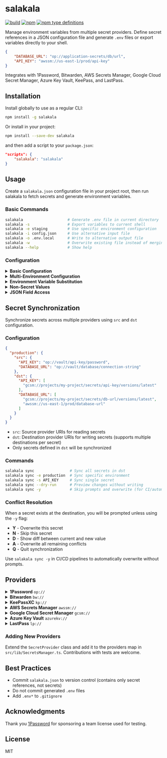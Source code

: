 # salakala

<p>
  <a href="https://github.com/auth70/salakala/actions"><img src="https://img.shields.io/github/actions/workflow/status/auth70/salakala/publish.yml?logo=github" alt="build"></a>
  <a href="https://www.npmjs.com/package/salakala"><img src="https://img.shields.io/npm/v/salakala" alt="npm"></a>
  <a href="https://www.npmjs.com/package/salakala"><img src="https://img.shields.io/npm/types/salakala" alt="npm type definitions"></a>
</p>

Manage environment variables from multiple secret providers. Define secret references in a JSON configuration file and generate `.env` files or export variables directly to your shell.

```json
{
    "DATABASE_URL": "op://application-secrets/db/url",
    "API_KEY": "awssm://us-east-1/prod/api-key"
}
```

Integrates with 1Password, Bitwarden, AWS Secrets Manager, Google Cloud Secret Manager, Azure Key Vault, KeePass, and LastPass.

## Installation

Install globally to use as a regular CLI:

```bash
npm install -g salakala
```

Or install in your project:

```bash
npm install --save-dev salakala
```

and then add a script to your `package.json`:

```json
"scripts": {
    "salakala": "salakala"
}
```

## Usage

Create a `salakala.json` configuration file in your project root, then run salakala to fetch secrets and generate environment variables.

### Basic Commands

```bash
salakala                    # Generate .env file in current directory
salakala -s                 # Export variables to current shell
salakala -e staging         # Use specific environment configuration
salakala -i config.json     # Use alternative input file
salakala -o .env.local      # Write to alternative output file
salakala -w                 # Overwrite existing file instead of merging
salakala --help             # Show help
```

### Configuration

<details>
<summary><b>Basic Configuration</b></summary>

Flat structure for single-environment setups:

```json
{
    "DATABASE_URL": "op://vault/database/url",
    "API_KEY": "awssm://us-east-1/prod/api-key"
}
```
</details>

<details>
<summary><b>Multi-Environment Configuration</b></summary>

Nested structure for environment-specific secrets:

```json
{
    "development": {
        "DATABASE_URL": "op://vault/dev-database/url",
        "API_KEY": "awssm://us-east-1/dev/api-key"
    },
    "production": {
        "DATABASE_URL": "op://vault/prod-database/url",
        "API_KEY": "awssm://us-east-1/prod/api-key"
    }
}
```
</details>

<details>
<summary><b>Environment Variable Substitution</b></summary>

Use `${VARIABLE_NAME}` syntax to reference environment variables in secret paths:

```json
{
    "development": {
        "API_KEY": "gcsm://projects/${PROJECT_ID}/secrets/api-key/versions/latest"
    }
}
```

Ensure variables are set before execution:

```bash
PROJECT_ID=my-project salakala
```
</details>

<details>
<summary><b>Non-Secret Values</b></summary>

Include static configuration alongside secrets. Values without provider prefixes are passed through unchanged:

```json
{
    "DB_PASSWORD": "op://vault/database/password",
    "APP_NAME": "My Application",
    "LOG_LEVEL": "info"
}
```
</details>

<details>
<summary><b>JSON Field Access</b></summary>

Extract specific fields from JSON-structured secrets using the `::` separator.

**Syntax:**
```
provider://path/to/secret::jsonKey
```

The `::` separator instructs salakala to fetch the secret, parse it as JSON, extract the specified field, and return it as a string.

**Supported patterns:**
- Simple key: `::username`
- Nested object: `::database.host` or `::api.credentials.key`
- Array index: `::servers[0]` or `::endpoints[1].url`
- First array item: `::items[]`

**Example:**

Given a secret containing:

```json
{
  "database": {
    "host": "localhost",
    "credentials": {
      "username": "admin", 
      "password": "secret123"
    }
  },
  "servers": ["web1", "web2", "api"]
}
```

Extract specific fields:

```json
{
  "DB_HOST": "op://vault/config::database.host",
  "DB_USER": "op://vault/config::database.credentials.username",
  "DB_PASS": "op://vault/config::database.credentials.password",
  "WEB_SERVER": "op://vault/config::servers[0]"
}
```
</details>

## Secret Synchronization

Synchronize secrets across multiple providers using `src` and `dst` configuration.

### Configuration

```json
{
  "production": {
    "src": {
      "API_KEY": "op://vault/api-key/password",
      "DATABASE_URL": "op://vault/database/connection-string"
    },
    "dst": {
      "API_KEY": [
        "gcsm://projects/my-project/secrets/api-key/versions/latest"
      ],
      "DATABASE_URL": [
        "gcsm://projects/my-project/secrets/db-url/versions/latest",
        "awssm://us-east-1/prod/database-url"
      ]
    }
  }
}
```

- `src`: Source provider URIs for reading secrets
- `dst`: Destination provider URIs for writing secrets (supports multiple destinations per secret)
- Only secrets defined in `dst` will be synchronized

### Commands

```bash
salakala sync                # Sync all secrets in dst
salakala sync -e production  # Sync specific environment
salakala sync -s API_KEY     # Sync single secret
salakala sync --dry-run      # Preview changes without writing
salakala sync -y             # Skip prompts and overwrite (for CI/automation)
```

### Conflict Resolution

When a secret exists at the destination, you will be prompted unless using the `-y` flag:

- **Y** - Overwrite this secret
- **N** - Skip this secret  
- **D** - Show diff between current and new value
- **A** - Overwrite all remaining conflicts
- **Q** - Quit synchronization

Use `salakala sync -y` in CI/CD pipelines to automatically overwrite without prompts.

## Providers

<details>
<summary><b>1Password</b> <code>op://</code></summary>

**Requirements:** 1Password CLI (`op`)

**Features:**
- Tested in CI
- Interactive login
- Non-interactive login via environment variables
- Write support
- JSON field access

**Format:**
```
op://vault-name/item-name/[section-name/]field-name[::jsonKey]
```

**Example:**
```
op://Personal/AWS/access-key
op://Development/config/database::host
```

</details>

<details>
<summary><b>Bitwarden</b> <code>bw://</code></summary>

**Requirements:** Bitwarden CLI (`bw`)

**Features:**
- Tested in CI
- Interactive login
- Non-interactive login via environment variables
- Write support

**Format:**
```
bw://[folder]/item-name-or-id/field[::json-key]
```

**Examples:**

Access by item ID:
```
bw://1c9448b3-3d30-4f01-8d3c-3a4b8d14d00a/password
```

Access by item name and folder:
```
bw://my-folder/my-item/password
```

Access JSON field in notes:
```
bw://my-folder/my-item/notes::foo.bar[1]
```

Access login URIs:
```
bw://my-folder/my-item/uris/0
```

</details>

<details>
<summary><b>KeePassXC</b> <code>kp://</code></summary>

**Requirements:** KeePassXC CLI (`keepassxc-cli`)

**Features:**
- Tested in CI
- Interactive login
- Non-interactive login via environment variables
- Write support (interactive mode only)
- JSON field access

**Format:**
```
kp://path/to/database.kdbx/entry-path/field[::jsonKey]
```

**Example:**
```
kp:///Users/me/secrets.kdbx/Web/GitHub/Password
kp:///Users/me/secrets.kdbx/Config/Notes::database.host
```

**Note:** Use `keepassxc-cli show "/path/to/database.kdbx" "entry-name"` to list available fields.

</details>

<details>
<summary><b>AWS Secrets Manager</b> <code>awssm://</code></summary>

**Requirements:** AWS credentials (AWS CLI or environment variables)

**Features:**
- Tested in CI
- Write support
- Uses AWS SDK (AWS CLI not required)

**Format:**
```
awssm://region/secret-name[::jsonKey]
```

**Examples:**

Plaintext secret:
```
awssm://us-east-1/prod/api-key
```

Entire JSON object:
```
awssm://us-east-1/prod/database
```

Specific JSON field:
```
awssm://us-east-1/prod/database::password
```

</details>

<details>
<summary><b>Google Cloud Secret Manager</b> <code>gcsm://</code></summary>

**Requirements:** Google Cloud credentials (gcloud CLI or service account)

**Features:**
- Tested in CI
- Write support
- Uses Google Cloud SDK (gcloud CLI not required)

**Format:**
```
gcsm://projects/project-id/secrets/secret-id/versions/version[::jsonKey]
```

**Examples:**

Plaintext secret:
```
gcsm://projects/my-project/secrets/api-key/versions/latest
```

Entire JSON object:
```
gcsm://projects/my-project/secrets/database/versions/latest
```

Specific JSON field:
```
gcsm://projects/my-project/secrets/database/versions/latest::password
```

</details>

<details>
<summary><b>Azure Key Vault</b> <code>azurekv://</code></summary>

**Requirements:** Azure credentials

**Features:**
- Needs testing
- Write support
- Uses Azure SDK
- JSON field access

**Format:**
```
azurekv://vault-name.vault.azure.net/secret-name[::jsonKey]
```

**Example:**
```
azurekv://my-vault.vault.azure.net/database-password
azurekv://my-vault.vault.azure.net/config::database.host
```

</details>

<details>
<summary><b>LastPass</b> <code>lp://</code></summary>

**Requirements:** LastPass CLI (`lpass`)

**Features:**
- Tested in CI
- Interactive login
- Non-interactive login via environment variables
- Write support
- JSON field access

**Format:**
```
lp://folder/item-name/field[::jsonKey]
```

**Example:**
```
lp://work-secrets/api-credentials/password
lp://work-secrets/config/notes::database.host
```

</details>

### Adding New Providers

Extend the `SecretProvider` class and add it to the providers map in `src/lib/SecretsManager.ts`. Contributions with tests are welcome.

## Best Practices

- Commit `salakala.json` to version control (contains only secret references, not secrets)
- Do not commit generated `.env` files
- Add `.env*` to `.gitignore`

## Acknowledgments

Thank you [1Password](https://1password.com) for sponsoring a team license used for testing.

## License

MIT
